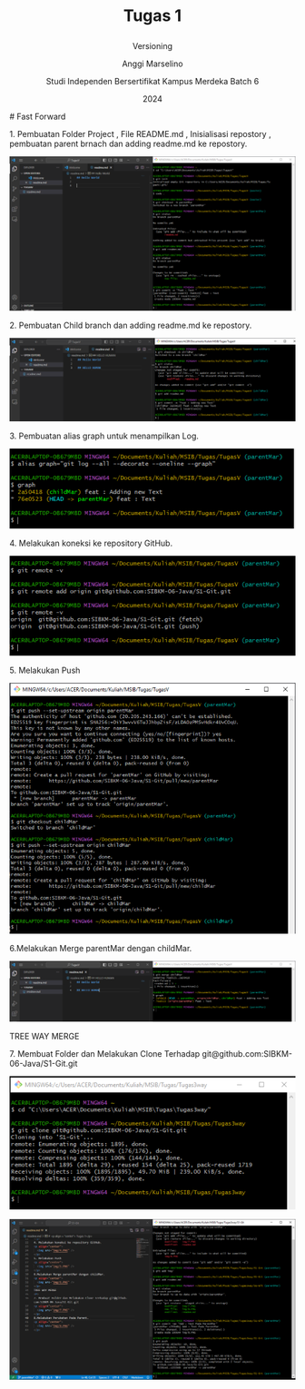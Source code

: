 # <p align = "center"> Tugas 1</p>
<p align = "center"> Versioning</p>
<p align="center"> Anggi Marselino </p>

<p align="center"> Studi Independen Bersertifikat Kampus Merdeka Batch 6 </p>
<p align="center"> 2024</p>
# Fast Forward
<p>
1. Pembuatan Folder Project , File README.md , Inisialisasi repostory , pembuatan parent brnach dan adding readme.md ke repostory.
</p>
<p align="center">
  <img src="img/1.PNG" />
</p>
2. Pembuatan Child branch dan adding readme.md ke repostory.
<p align="center">
  <img src="img/2.PNG" />
</p>
3. Pembuatan alias graph untuk menampilkan Log.
<p align="center">
  <img src="img/3.PNG" />
</p>
4. Melakukan koneksi ke repository GitHub. 
<p align="center">
  <img src="img/4.PNG" />
</p>
5. Melakukan Push 
<p align="center">
  <img src="img/5.PNG" />
</p>
6.Melakukan Merge parentMar dengan childMar.
<p align="center">
  <img src="img/6.PNG" />
</p>
TREE WAY MERGE
<P>
7. Membuat Folder dan Melakukan Clone Terhadap git@github.com:SIBKM-06-Java/S1-Git.git
<p align="center">
  <img src="img/7.PNG" />
</p>
<p align="center">
  <img src="img/9.PNG" />
</p>